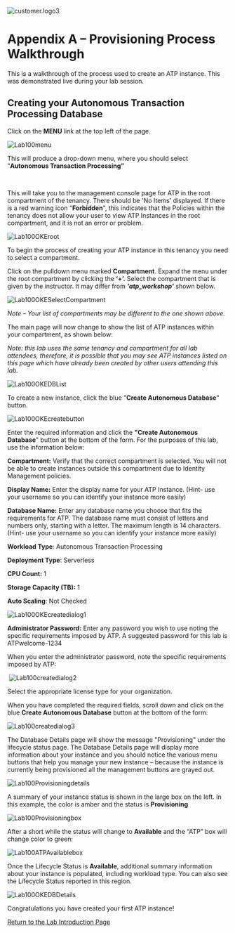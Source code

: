![customer.logo3](./images/Common/customer.logo3.png)

# Appendix A – Provisioning Process Walkthrough #

This is a walkthrough of the process used to create an ATP instance. This was demonstrated live during your lab session.

## Creating your Autonomous Transaction Processing Database ##

Click on the **MENU** link at the top left of the page. 

 ![Lab100menu](./images/100/Lab100menu.png)

This will produce a drop-down menu, where you should select “**Autonomous Transaction Processing”**

​                                               

This will take you to the management console page for ATP in the root compartment of the tenancy. There should be 'No Items' displayed. If there is a red warning icon "**Forbidden**", this  indicates that the Policies within the tenancy does not allow your user to view ATP Instances in the root compartment, and it is not an error or problem.



 ![Lab100OKEroot](./images/100/Lab100OKEroot.png)



To begin the process of creating your ATP instance in this tenancy you need to select a compartment. 

 

Click on the pulldown menu marked **Compartment**. Expand the menu under the root compartment by clicking the **‘+’.** Select the compartment that is given by the instructor. It may differ from ***'atp_workshop'*** shown below.

 

![Lab100OKESelectCompartment](./images/100/Lab100OKESelectCompartment.png)   

 

*Note – Your list of compartments may be different to the one shown above.*

 

The main page will now change to show the list of ATP instances within your compartment, as shown below:

 

*Note: this lab uses the same tenancy and compartment for all lab attendees, therefore, it is possible that you may see ATP instances listed on this page which have already been created by other users attending this lab.*

 ![Lab100OKEDBList](./images/AppendixA/AppendixAOKEDBList.png)

 

To create a new instance, click the blue "**Create Autonomous Database**" button.

 

   ![Lab100OKEcreatebutton](./images/AppendixA/AppendixAOKEcreatebutton.png)

 

Enter the required information and click the **"Create Autonomous Database**" button at the bottom of the form. For the purposes of this lab, use the information below:

 



**Compartment:** Verify that the correct compartment is selected. You will not be able to create instances outside this compartment due to Identity Management policies.

**Display Name:** Enter the display name for your ATP Instance. (Hint- use your username so you can identify your instance more easily) 

**Database Name:** Enter any database name you choose that fits the requirements for ATP. The database name must consist of letters and numbers only, starting with a letter. The maximum length is 14 characters. (Hint- use your username so you can identify your instance more easily)

**Workload Type**: Autonomous Transaction Processing

**Deployment Type**: Serverless

**CPU Count:** 1

**Storage Capacity (TB):** 1

**Auto Scaling**: Not Checked

![Lab100OKEcreatedialog1](./images/AppendixA/AppendixAOKEcreatedialog1.png)

**Administrator Password:** Enter any password you wish to use noting the specific requirements imposed by ATP. A suggested password for this lab is ATPwelcome-1234

When you enter the administrator password, note the specific requirements imposed by ATP:

​    ![Lab100createdialog2](./images/AppendixA/AppendixAcreatedialog2.png)

 

Select the appropriate license type for your organization. 

When you have completed the required fields, scroll down and click on the blue **Create Autonomous Database** button at the bottom of the form:

 

 ![Lab100createdialog3](./images/AppendixA/AppendixAcreatedialog3.png)

   

The Database Details page will show the message "Provisioning"  under the lifecycle status page. The Database Details page will display more information about your instance and you should notice the various menu buttons that help you manage your new instance – because the instance is currently being provisioned all the management buttons are grayed out.

 

   ![Lab100Provisioningdetails](./images/AppendixA/AppendixAProvisioningdetails.png)

 

A summary of your instance status is shown in the large box on the left. In this example, the color is amber and the status is **Provisioning**

 

   ![Lab100Provisioningbox](./images/AppendixA/AppendixAProvisioningbox.png)

 

 

After a short while the status will change to **Available** and the “ATP” box will change color to green:

 ![Lab100ATPAvailablebox](./images/Common/ATPAvailablebox.png)

   

Once the Lifecycle Status is **Available**, additional summary information about your instance is populated, including workload type. You can also see the Lifecycle Status reported in this region.

 

   ![Lab100OKEDBDetails](./images/100/Lab100OKEDBDetails.png)

 

Congratulations you have created your first ATP instance!

[Return to the Lab Introduction Page](readme.md)
